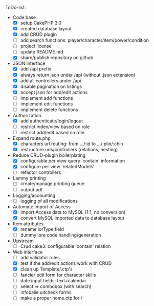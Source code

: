 ToDo-list:
 - Code base
   - [x] setup CakePHP 3.0
   - [x] created database layout
   - [x] add CRUD plugin
   - [ ] add search functions: player/character/item/power/condition
   - [ ] project license
   - [ ] update README.md
   - [x] share/publish repository on github
 - JSON interface
   - [x] add /api prefix
   - [x] always return json under /api (without .json extension)
   - [x] add all controllers under /api
   - [x] disable pagination on listings
   - [x] accept json for add/edit actions
   - [ ] implement add functions
   - [ ] implement edit functions
   - [ ] implement delete functions
 - Authorization
   - [x] add authenticate/login/logout
   - [ ] restrict index/view based on role
   - [ ] restrict add/edit based on role
 - Expand route.php
   - [x] characters url routing: from .../:id to .../:plin/:chin
   - [x] restructure urls/controllers (relations, nesting)
 - Reduce CRUD-plugin boilerplating
   - [x] configurable per view query 'contain' information
   - [x] configure per view 'relatedModels'
   - [ ] refactor controllers
 - Lammy printing
   - [ ] create/manage printing queue
   - [ ] output pdf
 - Logging/accounting
   - [ ] logging of all modifications
 - Automate import of Access
   - [x] import Access data to MySQL (1:1, no conversion)
   - [x] convert MySQL imported data to database layout
 - Item attributes
   - [x] rename lorType field
   - [ ] dummy lore code handling/generation
 - Upstream
   - [ ] Crud cake3: configurable 'contain' relation
 - Web interface
   - [ ] add validator rules
   - [x] test if the add/edit actions work with CRUD
   - [x] clean up Template/.ctp's
   - [ ] fancier edit form for character skills
   - [ ] date input fields: text+calendar
   - [ ] select => combobox (with search)
   - [ ] infobalie uitcheck forms
   - [ ] make a proper home.ctp for /
